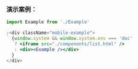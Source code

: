 ### 演示案例：
```jsx harmony
import Example from './Example'

;<div className="mobile-example">
  {window.system && window.system.env === 'doc' 
   ? <iframe src="./components/list.html" />
   : <div><Example /></div>
  }
</div>
``` 
```js { "file": "../Example.tsx" }
```